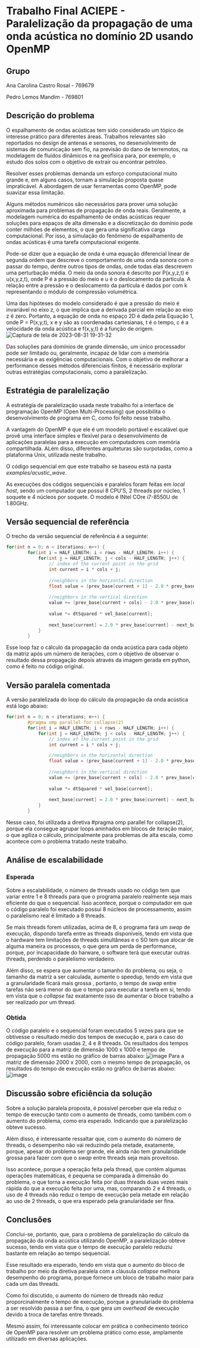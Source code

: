 # Trabalho Final ACIEPE - Paralelização da propagação de uma onda acústica no domínio 2D usando OpenMP

## Grupo
Ana Carolina Castro Rosal - 769679

Pedro Lemos Mandim - 769801

## Descrição do problema
  O espalhamento de ondas acústicas tem sido considerado um tópico de interesse prático para diferentes áreas. Trabalhos relevantes são reportados no design de antenas e sensores, no desenvolvimento de sistemas de comunicação sem fio, na previsão do dano de terremotos, na modelagem de fluidos dinâmicos e na geofísica para, por exemplo, o estudo dos solos com o objetivo de extrair ou encontrar petróleo.
  
  Resolver esses problemas demanda um esforço computacional muito grande e, em alguns casos, tornam a simulação proposta quase impraticável. A abordagem de usar ferramentas como OpenMP, pode suavizar essa limitação.
  
  Alguns métodos numéricos são necessários para prover uma solução aproximada para problemas de propagação de onda reais. Geralmente, a modelagem numérica do espalhamento de ondas acústicas requer soluções para espaços de alta dimensão e a discretização do domínio pode conter milhões de elementos, o que gera uma significativa carga computacional. Por isso, a simulação do fenômeno de espalhamento de ondas acústicas é
uma tarefa computacional exigente.

  Pode-se dizer que a equação de onda é uma equação diferencial linear de segunda ordem que descreve o comportamento de uma onda sonora com o passar do tempo, dentre outros tipos de ondas, onde todas elas descrevem uma perturbação média. O meio da onda
sonora é descrito por P(x,y,z,t) e u(x,y,z,t), onde P é a pressão do meio e u é o deslocamento da partícula. A relação entre a pressão e o deslocamento da partícula é dados por
com k representando o módulo de compressão volumétrica. 

  Uma das hipóteses do modelo considerado é que a pressão do meio é invariável no eixo z, o que implica que a derivada parcial em relação ao eixo z é zero. Portanto, a equação de onda
no espaço 2D é dada pela Equação 1, onde P = P(x,y,t), x e y são as coordenadas cartesianas, t é o tempo, c é a velocidade da onda acústica e f(x,y,t) é a função de origem.
![Captura de tela de 2023-08-31 19-31-32](https://github.com/anacarolinarosal/Trabalho-Final-ACIEPE/assets/136752200/c604fa5c-3fc1-47a6-8f4a-796755348b17)

  Das soluções para domínios de grande dimensão, um único processador pode ser limitado ou, geralmente, incapaz de lidar com a memória necessária e as exigências computacionais. Com o objetivo de melhorar a performance desses métodos diferenciais
finitos, é necessário explorar outras estratégias computacionais, como a paralelização.

## Estratégia de paralelização
  A estratégia de paralelização usada neste trabalho foi a interface de programação OpenMP (Open Multi-Processing) que possibilita o desenvolvimento de programa em C, como foi feito nesse trabalho.

  A vantagem do OpenMP é que ele é um moodelo portável e escalável que provê uma interface simples e flexível para o desenvolvimento de aplicações paralelas para a execução em computadores com memória compartilhada. ALém disso, diferentes arquiteturas são surpotadas, como a plataforma Unix, utilizada neste trabalho.

  O código sequencial em que este trabalho se baseou está na pasta _examples/acustic_wave_.

  As execuções dos códigos sequenciais e paralelos foram feitas em _local host_, sendo um computador que possui 8 CPU'S, 2 threads por núcleo, 1 soquete e 4 núcleos por soquete. O modelo é INtel COre i7-8550U de 1.80GHz.
  
## Versão sequencial de referência
  O trecho da versão sequencial de referência é a seguinte:
```cpp
for(int n = 0; n < iterations; n++) {
        for(int i = HALF_LENGTH; i < rows - HALF_LENGTH; i++) {
            for(int j = HALF_LENGTH; j < cols - HALF_LENGTH; j++) {
                // index of the current point in the grid
                int current = i * cols + j;
                
                //neighbors in the horizontal direction
                float value = (prev_base[current + 1] - 2.0 * prev_base[current] + prev_base[current - 1]) / dxSquared;
                
                //neighbors in the vertical direction
                value += (prev_base[current + cols] - 2.0 * prev_base[current] + prev_base[current - cols]) / dySquared;
                
                value *= dtSquared * vel_base[current];
                
                next_base[current] = 2.0 * prev_base[current] - next_base[current] + value;
            }
        }
```
  Esse loop faz o cálculo da propagação da onda acústica para cada objeto da matriz após um número de iterações, com o objetivo de observar o resultado dessa propagação depois através da imagem gerada em python, como é feito no código original.
  
## Versão paralela comentada
  A versão paralelizada do loop do cálculo da propagação da onda acústica está logo abaixo:
```cpp
for(int n = 0; n < iterations; n++) {
        #pragma omp parallel for collapse(2)
        for(int i = HALF_LENGTH; i < rows - HALF_LENGTH; i++) {
            for(int j = HALF_LENGTH; j < cols - HALF_LENGTH; j++) {
                // index of the current point in the grid
                int current = i * cols + j;

                //neighbors in the horizontal direction
                float value = (prev_base[current + 1] - 2.0 * prev_base[current] + prev_base[current - 1]) / dxSquared;
                
                //neighbors in the vertical direction
                value += (prev_base[current + cols] - 2.0 * prev_base[current] + prev_base[current - cols]) / dySquared;
                
                value *= dtSquared * vel_base[current];
                
                next_base[current] = 2.0 * prev_base[current] - next_base[current] + value;
            }
        }
```
  Nesse caso, foi utilizada a diretiva #pragma omp parallel for collapse(2), porque ela consegue agrupar loops aninhados em blocos de iteração maior, o que agiliza o cálculo, principalmente para problemas de alta escala, como acontece com o problema tratado neste trabalho.
  
## Análise de escalabilidade
### Esperada
  Sobre a escalabilidade, o número de threads usado no código tem que variar entre 1 e 8 threads para que o programa paralelo realmente seja mais eficiente do que o sequencial. Isso acontece, porque o computador em que o código paralelo foi executado possui 8 núcleos de processamento, assim o paralelismo real é limitado a 8 threads.

  Se mais threads forem utilizadas, acima de 8, o programa fará um _swap_ de execução, dispondo tarefa entre as threads disponíveis, tendo em vista que o hardware tem limitações de threads simultâneas e o SO tem que alocar de alguma maneira os processos, o que gera um perda de performance, porque, por incapacidade do harware, o software terá que executar outras threads, perdendo o paralelismo verdadeiro.

  Além disso, se espera que aumentar o tamanho do problema, ou seja, o tamanho da matriz a ser calculada, aumente o speedup, tendo em vista que a granularidade ficará mais grossa , portanto, o tempo de _swap_ entre tarefas não será menor do que o tempo para executar a tarefa em si, tendo em vista que o _collapse_ faz exatamente isso de aumentar o bloce trabalho a ser realizado por um thread.
  
### Obtida
  O código paralelo e o sequencial foram executados 5 vezes para que se obtivesse o resultado médio dos tempos de execução e, para o caso do código paralelo, foram usadas 2, 4 e 8 threads. Os resultados dos tempos de execução para a matriz de dimensão 1000 x 1000 e tempo de propagação 5000 ms estão no gráfico de barras abaixo:
  ![image](https://github.com/anacarolinarosal/Trabalho-Final-ACIEPE/assets/136752200/6ed9f4b9-5f2b-4973-87af-15f73e8383f3)
  Para a matriz de dimensão 2000 x 2000, com o mesmo tempo de propagação, os resultados do tempo de execução estão no gráfico de barras abaixo:
  ![image](https://github.com/anacarolinarosal/Trabalho-Final-ACIEPE/assets/136752200/0b3a32ea-9966-4503-afda-962bdee28697)

## Discussão sobre eficiência da solução
  Sobre a solução paralela proposta, é possível perceber que ela reduz o tempo de execução tanto com o aumento de threads, como também com o aumento do problema, como era esperado. Indicando que a paralelização obteve sucesso.

  Além disso, é interessante ressaltar que, com o aumento do número de threads, o desempenho não vai reduzindo pela metade, exatamente, porque, apesar do problema ser grande, ele ainda não tem granularidade grossa para fazer com que o _swap_ entre threads seja mais proveitoso. 
  
  Isso acontece, porque a operação feita pela thread, que contém algumas operações matemáticas, é pequena se comparada à dimensão do problema, o que torna a execução feita por duas threads duas vezes mais rápida do que a execução feita por uma, mas, comparando 2 e 4 threads, o uso de 4 threads não reduz o tempo de execução pela metade em relação ao uso de 2 threads, o que era esperado pela granularidade ser fina.
  
## Conclusões
  Conclui-se, portanto, que, para o problema de paralelização  do cálculo da propagação da onda acústica utilizando OpenMP, a paralelização obteve sucesso, tendo em vista que o tempo de execução paralelo reduziu bastante em relação ao tempo sequencial.
  
  Esse resultado era esperado, tendo em vista que o aumento do bloco de trabalho por meio da diretiva paralela com a cláusula _collapse_ melhora  desempenho do programa, porque fornece um bloco de trabalho maior para cada um das threads.
  
  Como foi discutido, o aumento do número de threads não reduz proporcinalmente o tempo de execução, porque a granulariade do problema a ser resolvido passa a ser fina, o que gera um _overhead_ de execução devido a troca de tarefas entre threads.

  Mesmo assim, foi interessante colocar em prática o conhecimento teórico de OpenMP para resolver um problema prático como esse, amplamente utilizado em diversas aplicações.
